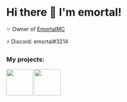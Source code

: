 # Hi there 👋 I'm emortal!
✨ Owner of [EmortalMC](https://github.com/EmortalMC)

⚡ Discord: emortal#3214

### My projects:
[<img align="left" width="70" height="70" src="https://avatars.githubusercontent.com/u/80778064?s=70&v=4">](https://github.com/EmortalMC)
[<img width="70" height="70" src="https://cdn.discordapp.com/avatars/780011709124706348/c2cb7ac6152a92a7abd804540910626b.webp?size=128">](https://github.com/emortaldev/Xeno)
